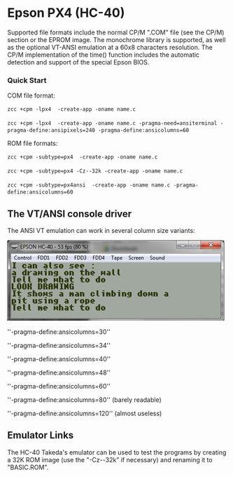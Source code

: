 # Epson PX4 (HC-40)

Supported file formats include the normal CP/M ".COM" file (see the CP/M) section or the EPROM image.
The monochrome library is supported, as well as the optional VT-ANSI emulation at a 60x8 characters resolution.
The CP/M implementation of the time() function includes the automatic detection and support of the special Epson BIOS.




### Quick Start

COM file format:

    zcc +cpm -lpx4  -create-app -oname name.c

    zcc +cpm -lpx4  -create-app -oname name.c -pragma-need=ansiterminal -pragma-define:ansipixels=240 -pragma-define:ansicolumns=60


ROM file formats:

    zcc +cpm -subtype=px4  -create-app -oname name.c

    zcc +cpm -subtype=px4 -Cz--32k -create-app -oname name.c

    zcc +cpm -subtype=px4ansi  -create-app -oname name.c -pragma-define:ansicolumns=60


## The VT/ANSI console driver

The ANSI VT emulation can work in several column size variants:

![](images/platform/adva_px4.jpg)

''-pragma-define:ansicolumns=30''

''-pragma-define:ansicolumns=34''

''-pragma-define:ansicolumns=40''

''-pragma-define:ansicolumns=48''

''-pragma-define:ansicolumns=60''

''-pragma-define:ansicolumns=80''     (barely readable)

''-pragma-define:ansicolumns=120''    (almost useless)

## Emulator Links

The HC-40 Takeda's emulator can be used to test the programs by creating a 32K ROM image (use the "-Cz--32k" if necessary) and renaming it to "BASIC.ROM".
